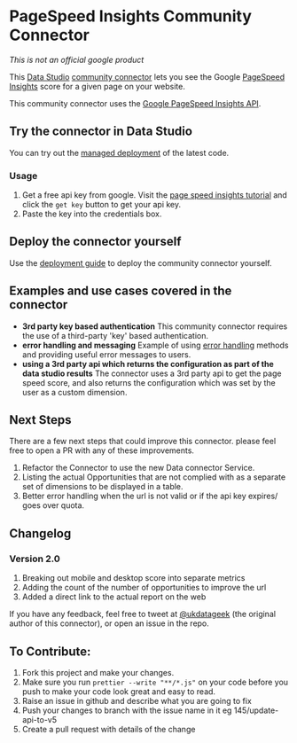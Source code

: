 # PageSpeed Insights Community Connector

*This is not an official google product*

This [Data Studio] [community connector] lets
you see the Google [PageSpeed Insights] score for a given
page on your website.

This community connector uses the [Google PageSpeed Insights API].

## Try the connector in Data Studio

You can try out the [managed deployment][production deployment] of the latest
code.

### Usage

1. Get a free api key from google. Visit the [page speed insights tutorial]
   and click the `get key` button to get your api key.
1. Paste the key into the credentials box.

## Deploy the connector yourself

Use the [deployment guide] to deploy the community connector
yourself.


## Examples and use cases covered in the connector

- **3rd party key based authentication** This community connector requires the
  use of a third-party 'key' based authentication.
- **error handling and messaging** Example of using [error handling] methods
  and providing useful error messages to users.
- **using a 3rd party api which returns the configuration as part of the data
  studio results** The connector uses a 3rd party api to get the page speed
  score, and also returns the configuration which was set by the user as a
  custom dimension.

## Next Steps

There are a few next steps that could improve this connector. please feel free
to open a PR with any of these improvements.

1. Refactor the Connector to use the new Data connector Service. 
2. Listing the actual Opportunities that are not complied with as a separate set of dimensions
   to be displayed in a table.
3. Better error handling when the url is not valid or if the api key expires/
   goes over quota.

## Changelog 
### Version 2.0
1. Breaking out mobile and desktop score into separate metrics
2. Adding the count of the number of opportunities to improve the url
3. Added a direct link to the actual report on the web

If you have any feedback, feel free to tweet at [@ukdatageek] (the original
author of this connector), or open an issue in the repo.

## To Contribute:
1. Fork this project and make your changes. 
2. Make sure you run `prettier --write "**/*.js"` on your code before you push to make your code look great and easy to read. 
3. Raise an issue in github and describe what you are going to fix 
4. Push your changes to branch with the issue name in it eg 145/update-api-to-v5
5. Create a pull request with details of the change


[@ukdatageek]: https://twitter.com/ukdatageek
[Data Studio Community Connector GitHub]: https://github.com/googledatastudio/community-connectors/issues
[error handling]: https://developers.google.com/datastudio/connector/error-handling
[Page Speed Insights Tutorial]: https://developers.google.com/speed/docs/insights/v4/first-app
[PageSpeed Insights]: https://developers.google.com/speed/pagespeed/insights/
[Google PageSpeed Insights API]: https://developers.google.com/speed/docs/insights/v5/get-started
[production deployment]: https://datastudio.google.com/datasources/create?connectorId=AKfycbwYBSNglQqisTakQq4ONpnLW1-HWB9VoKCvhlyha8K1Dg_41ep44N45WBuhSt6J3Tyl-g
[appsscript]: https://script.google.com
[data studio]: https://datastudio.google.com
[community connector]: https://developers.google.com/datastudio/connector
[deployment guide]: ../deploy.md
